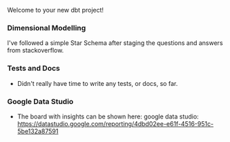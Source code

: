 Welcome to your new dbt project!

### Dimensional Modelling

I've followed a simple Star Schema after staging the questions and answers from stackoverflow.


### Tests and Docs
- Didn't really have time to write any tests, or docs, so far.


### Google Data Studio

- The board with insights can be shown here: google data studio: https://datastudio.google.com/reporting/4dbd02ee-e61f-4516-951c-5be132a87591